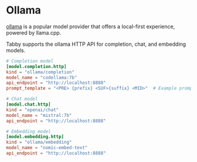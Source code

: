 # Ollama

[ollama](https://github.com/ollama/ollama/blob/main/docs/api.md#generate-a-completion) is a popular model provider that offers a local-first experience, powered by llama.cpp.

Tabby supports the ollama HTTP API for completion, chat, and embedding models.

```toml title="~/.tabby/config.toml"
# Completion model
[model.completion.http]
kind = "ollama/completion"
model_name = "codellama:7b"
api_endpoint = "http://localhost:8888"
prompt_template = "<PRE> {prefix} <SUF>{suffix} <MID>"  # Example prompt template for the CodeLlama model series.

# Chat model
[model.chat.http]
kind = "openai/chat"
model_name = "mistral:7b"
api_endpoint = "http://localhost:8888"

# Embedding model
[model.embedding.http]
kind = "ollama/embedding"
model_name = "nomic-embed-text"
api_endpoint = "http://localhost:8888"
```
